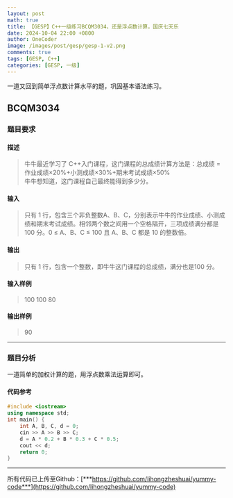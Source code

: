 ```yaml
---
layout: post
math: true
title: 【GESP】C++一级练习BCQM3034，还是浮点数计算，国庆七天乐
date: 2024-10-04 22:00 +0800
author: OneCoder
image: /images/post/gesp/gesp-1-v2.png
comments: true
tags: [GESP, C++]
categories: [GESP, 一级]
---
```

一道又回到简单浮点数计算水平的题，巩固基本语法练习。

<!--more-->

## BCQM3034

### 题目要求

#### 描述

>牛牛最近学习了 C++入门课程，这门课程的总成绩计算方法是：总成绩 = 作业成绩×20%+小测成绩×30%+期末考试成绩×50%   
牛牛想知道，这门课程自己最终能得到多少分。

#### 输入

>只有 1 行，包含三个非负整数A、B、C，分别表示牛牛的作业成绩、小测成绩和期末考试成绩。相邻两个数之间用一个空格隔开，三项成绩满分都是 100 分。0 ≤ A、B、C ≤ 100 且 A、B、C 都是 10 的整数倍。

#### 输出

>只有 1 行，包含一个整数，即牛牛这门课程的总成绩，满分也是100 分。

#### 输入样例

>100 100 80

#### 输出样例

>90   

---

### 题目分析

一道简单的加权计算的题，用浮点数乘法运算即可。

#### 代码参考

```cpp
#include <iostream>
using namespace std;
int main() {
    int A, B, C, d = 0;
    cin >> A >> B >> C;
    d = A * 0.2 + B * 0.3 + C * 0.5;
    cout << d;
    return 0;
}
```

---

所有代码已上传至Github：[***https://github.com/lihongzheshuai/yummy-code***](https://github.com/lihongzheshuai/yummy-code)
